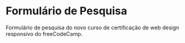 # Formulário de Pesquisa

Formulário de pesquisa do novo curso de certificação de web design responsivo do freeCodeCamp.
